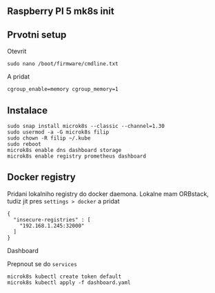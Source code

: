 Raspberry PI 5 mk8s init
-----

Prvotni setup
------

Otevrit

```shell
sudo nano /boot/firmware/cmdline.txt
```

A pridat 

```shell
cgroup_enable=memory cgroup_memory=1
```


Instalace
-----

```shell
sudo snap install microk8s --classic --channel=1.30
sudo usermod -a -G microk8s filip
sudo chown -R filip ~/.kube
sudo reboot 
microk8s enable dns dashboard storage
microk8s enable registry prometheus dashboard
```

Docker registry
----
Pridani lokalniho registry do docker daemona. Lokalne mam ORBstack, tudiz jit pres `settings > docker` a pridat 
```
{
  "insecure-registries" : [
    "192.168.1.245:32000"
  ]
}
```

Dashboard

Prepnout se do `services`
```
microk8s kubectl create token default
microk8s kubectl apply -f dashboard.yaml
```
